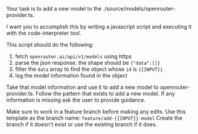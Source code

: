 Your task is to add a new model to the ./source/models/openrouter-provider.ts.

I want you to accomplish this by writing a javascript script and executing it with the code-interpreter tool.

This script should do the following:
1. fetch `openrouter.ai/api/v1/models` using https
2. parse the json response. the shape should be `{"data":[]}`
3. filter the `data` array to find the object whose `id` is `{{INPUT}}`
4. log the model information found in the object

Take that model information and use it to add a new model to openrouter-provider.ts. Follow the pattern that exists to add a new model. If any information is missing ask the user to provide guidance.

Make sure to work in a feature branch before making any edits.
Use this template as the branch name: `feature/add-{{INPUT}}-model`
Create the branch if it doesn't exist or use the existing branch if it does.
